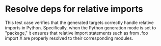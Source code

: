 # Resolve deps for relative imports

This test case verifies that the generated targets correctly handle relative imports in
Python. Specifically, when the Python generation mode is set to "package," it ensures
that relative import statements such as from .foo import X are properly resolved to
their corresponding modules.

